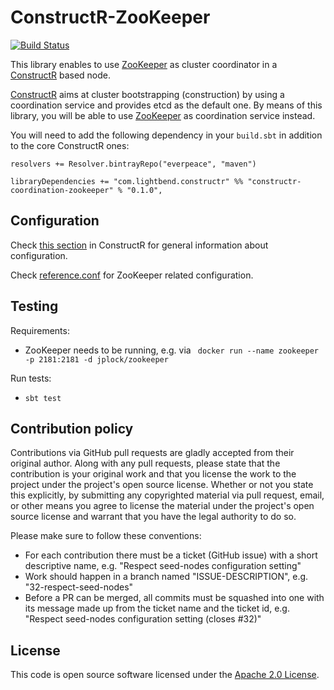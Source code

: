 # ConstructR-ZooKeeper #
[![Build Status](https://travis-ci.org/typesafehuv/constructr-zookeeper.svg?branch=master)](https://travis-ci.org/typesafehuv/constructr-zookeeper)

This library enables to use [ZooKeeper](https://zookeeper.apache.org/) as cluster coordinator in a [ConstructR](https://github.com/hseeberger/constructr) based node.

[ConstructR](https://github.com/hseeberger/constructr) aims at cluster bootstrapping (construction) by using a coordination service and provides etcd as the default one. By means of this library, you will be able to use [ZooKeeper](https://zookeeper.apache.org/) as coordination service instead.

You will need to add the following dependency in your `build.sbt` in addition to the core ConstructR ones:

```
resolvers += Resolver.bintrayRepo("everpeace", "maven")

libraryDependencies += "com.lightbend.constructr" %% "constructr-coordination-zookeeper" % "0.1.0",
```


## Configuration ##

Check [this section](https://github.com/hseeberger/constructr#coordination) in ConstructR for general information about configuration.

Check [reference.conf](constructr-coordination-zookeeper/src/main/resources/reference.conf) for ZooKeeper related configuration.

## Testing

Requirements:
  - ZooKeeper needs to be running, e.g. via ` docker run --name zookeeper -p 2181:2181 -d jplock/zookeeper`

Run tests:
  - `sbt test`

## Contribution policy ##

Contributions via GitHub pull requests are gladly accepted from their original author. Along with any pull requests, please state that the contribution is your original work and that you license the work to the project under the project's open source license. Whether or not you state this explicitly, by submitting any copyrighted material via pull request, email, or other means you agree to license the material under the project's open source license and warrant that you have the legal authority to do so.

Please make sure to follow these conventions:
- For each contribution there must be a ticket (GitHub issue) with a short descriptive name, e.g. "Respect seed-nodes configuration setting"
- Work should happen in a branch named "ISSUE-DESCRIPTION", e.g. "32-respect-seed-nodes"
- Before a PR can be merged, all commits must be squashed into one with its message made up from the ticket name and the ticket id, e.g. "Respect seed-nodes configuration setting (closes #32)"

## License ##

This code is open source software licensed under the [Apache 2.0 License]("http://www.apache.org/licenses/LICENSE-2.0.html").
